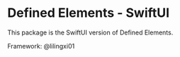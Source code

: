# Defined Elements - SwiftUI

This package is the SwiftUI version of Defined Elements.

Framework: @lilingxi01
